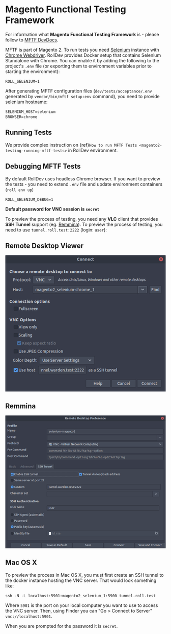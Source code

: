 # Magento Functional Testing Framework

For information what **Magento Functional Testing Framework** is - please follow to [MFTF DevDocs](https://devdocs.magento.com/mftf/docs/introduction.html).

MFTF is part of Magento 2. To run tests you need [Selenium](https://selenium.dev/) instance with [Chrome Webdriver](https://sites.google.com/a/chromium.org/chromedriver/). RollDev provides Docker setup that contains Selenium Standalone with Chrome. You can enable it by adding the following to the project's `.env` file (or exporting them to environment variables prior to starting the environment):

```
ROLL_SELENIUM=1
```

After generating MFTF configuration files (`dev/tests/acceptance/.env` generated by `vendor/bin/mftf setup:env` command), you need to provide selenium hostname:

```
SELENIUM_HOST=selenium
BROWSER=chrome
```

## Running Tests

We provide complex instruction on {ref}`How to run MFTF Tests <magento2-testing-running-mftf-tests>` in RollDev environment.

## Debugging MFTF Tests

By default RollDev uses headless Chrome browser. If you want to preview the tests - you need to extend `.env` file and update environment containers (`roll env up`)

```
ROLL_SELENIUM_DEBUG=1
```

**Default password for VNC session is `secret`**

To preview the process of testing, you need any **VLC** client that provides **SSH Tunnel** support (eg. [Remmina](https://remmina.org/how-to-install-remmina/)). To preview the process of testing, you need to use `tunnel.roll.test:2222` (login: `user`):

## Remote Desktop Viewer

  ![Remote Desktop Viewer](screenshots/selenium-remote-desktop-viewer.png)

## Remmina

  ![Remmina Configuration](screenshots/remmina-ssh-tunnel.png)

## Mac OS X

To preview the process in Mac OS X, you must first create an SSH tunnel to the docker instance hosting the VNC server.  That would look something like:

    ssh -N -L localhost:5901:magento2_selenium_1:5900 tunnel.roll.test

Where `5901` is the port on your local computer you want to use to access the VNC server.  Then, using Finder you can "Go > Connect to Server" `vnc://localhost:5901`.

When you are prompted for the password it is `secret`.
